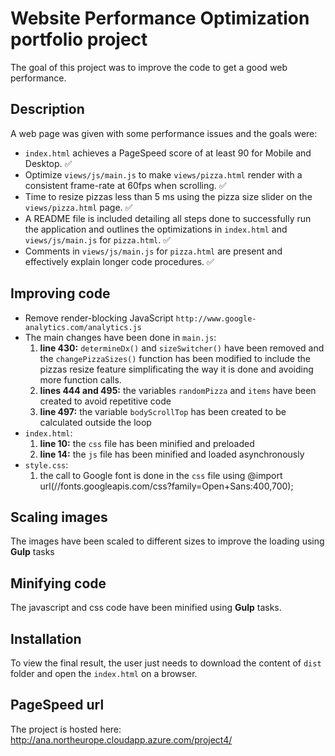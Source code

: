 # Website Performance Optimization portfolio project

The goal of this project was to improve the code to get a good web performance.

## Description
A web page was given with some performance issues and the goals were:
- `index.html` achieves a PageSpeed score of at least 90 for Mobile and Desktop. :white_check_mark:
- Optimize `views/js/main.js` to make `views/pizza.html` render with a consistent frame-rate at 60fps when scrolling. :white_check_mark:
- Time to resize pizzas less than 5 ms using the pizza size slider on the `views/pizza.html` page. :white_check_mark:
- A README file is included detailing all steps done to successfully run the application and outlines the optimizations in `index.html` and `views/js/main.js` for `pizza.html`. :white_check_mark:
- Comments in `views/js/main.js` for `pizza.html` are present and effectively explain longer code procedures. :white_check_mark:

## Improving code
  - Remove render-blocking JavaScript `http://www.google-analytics.com/analytics.js`
  - The main changes have been done in `main.js`:
    1. **line 430:** `determineDx()` and `sizeSwitcher()` have been removed and the `changePizzaSizes()` function has been modified to include the pizzas resize feature simplificating the way it is done and avoiding more function calls.
    2. **lines 444 and 495:** the variables `randomPizza` and `items` have been created to avoid repetitive code
    3. **line 497:** the variable `bodyScrollTop` has been created to be calculated outside the loop
  - `index.html`:
    1. **line 10:** the `css` file has been minified and preloaded
    2. **line 14:** the `js` file has been minified and loaded asynchronously
  - `style.css`:
    1. the call to Google font is done in the `css` file using @import  url(//fonts.googleapis.com/css?family=Open+Sans:400,700);

## Scaling images
The images have been scaled to different sizes to improve the loading using **Gulp** tasks

## Minifying code
The javascript and css code have been minified using **Gulp** tasks.

## Installation
To view the final result, the user just needs to download the content of `dist` folder and open the `index.html` on a browser.

## PageSpeed url
The project is hosted here: http://ana.northeurope.cloudapp.azure.com/project4/